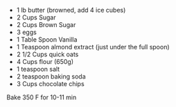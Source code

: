 - 1 lb butter (browned, add 4 ice cubes)
- 2 Cups Sugar
- 2 Cups Brown Sugar
- 3 eggs
- 1 Table Spoon Vanilla
- 1 Teaspoon almond extract (just under the full spoon)
- 2 1/2 Cups quick oats
- 4 Cups flour (650g)
- 1 teaspoon salt
- 2 teaspoon baking soda
- 3 Cups chocolate chips

Bake 350 F for 10-11 min
